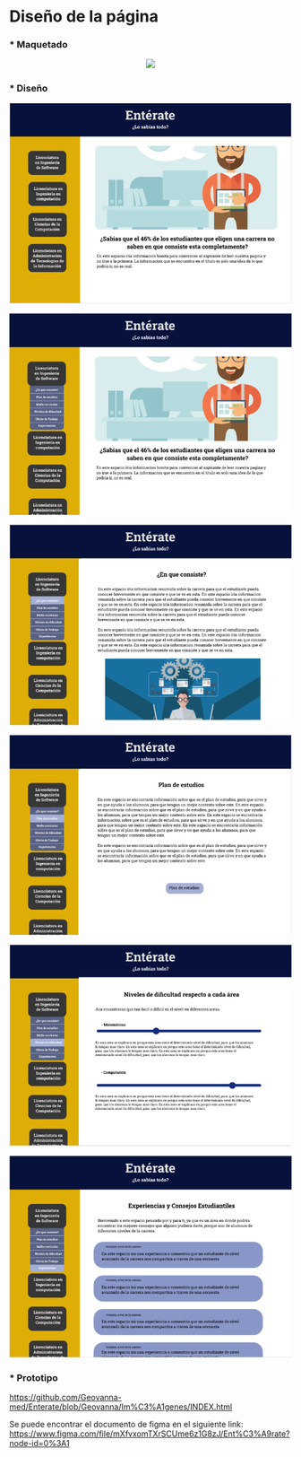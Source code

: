  # Diseño de la página
 
 ### * Maquetado
 
<p align="center">
  <img src="https://github.com/Geovanna-med/Enterate/blob/Geovanna/Im%C3%A1genes/maquetado.png">
</p>

### * Diseño

<p align="center">
  <img src="https://github.com/Geovanna-med/Enterate/blob/Geovanna/Im%C3%A1genes/dise%C3%B1o%201.png">
</p>

<p align="center">
  <img src="https://github.com/Geovanna-med/Enterate/blob/Geovanna/Im%C3%A1genes/dise%C3%B1o%202.png">
</p>

<p align="center">
  <img src="https://github.com/Geovanna-med/Enterate/blob/Geovanna/Im%C3%A1genes/dise%C3%B1o%203.png">
</p>

<p align="center">
  <img src="https://github.com/Geovanna-med/Enterate/blob/Geovanna/Im%C3%A1genes/dise%C3%B1o%204.png">
</p>

<p align="center">
  <img src="https://github.com/Geovanna-med/Enterate/blob/Geovanna/Im%C3%A1genes/dise%C3%B1o%205.png">
</p>

<p align="center">
  <img src="https://github.com/Geovanna-med/Enterate/blob/Geovanna/Im%C3%A1genes/dise%C3%B1o%206.png">
</p>

### * Prototipo
<https://github.com/Geovanna-med/Enterate/blob/Geovanna/Im%C3%A1genes/INDEX.html>

Se puede encontrar el documento de figma en el siguiente link:
<https://www.figma.com/file/mXfvxomTXrSCUme6z1G8zJ/Ent%C3%A9rate?node-id=0%3A1>

